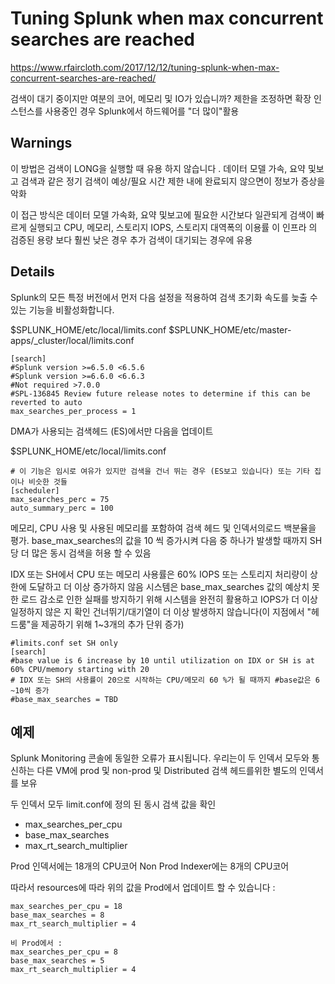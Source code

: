 # Tuning Splunk when max concurrent searches are reached

<https://www.rfaircloth.com/2017/12/12/tuning-splunk-when-max-concurrent-searches-are-reached/>

검색이 대기 중이지만 여분의 코어, 메모리 및 IO가 있습니까? 제한을 조정하면 확장 인스턴스를 사용중인 경우 Splunk에서 하드웨어를 "더 많이"활용

## Warnings

이 방법은 검색이 LONG을 실행할 때 유용 하지 않습니다 . 데이터 모델 가속, 요약 및보고 검색과 같은 정기 검색이 예상/필요 시간 제한 내에 완료되지 않으면이 정보가 증상을 악화

이 접근 방식은 데이터 모델 가속화, 요약 및보고에 필요한 시간보다 일관되게 검색이 빠르게 실행되고 CPU, 메모리, 스토리지 IOPS, 스토리지 대역폭의 이용률 이 인프라 의 검증된 용량 보다 훨씬 낮은 경우 추가 검색이 대기되는 경우에 유용

## Details

Splunk의 모든 특정 버전에서 먼저 다음 설정을 적용하여 검색 초기화 속도를 늦출 수있는 기능을 비활성화합니다.

$SPLUNK_HOME/etc/local/limits.conf
$SPLUNK_HOME/etc/master-apps/_cluster/local/limits.conf

```properties
[search]
#Splunk version >=6.5.0 <6.5.6
#Splunk version >=6.6.0 <6.6.3
#Not required >7.0.0
#SPL-136845 Review future release notes to determine if this can be reverted to auto
max_searches_per_process = 1
```

DMA가 사용되는 검색헤드 (ES)에서만 다음을 업데이트

$SPLUNK_HOME/etc/local/limits.conf

```properties
# 이 기능은 임시로 여유가 있지만 검색을 건너 뛰는 경우 (ES보고 있습니다) 또는 기타 집이나 비슷한 것들
[scheduler]
max_searches_perc = 75
auto_summary_perc = 100
```

메모리, CPU 사용 및 사용된 메모리를 포함하여 검색 헤드 및 인덱서의로드 백분율을 평가.
base_max_searches의 값을 10 씩 증가시켜 다음 중 하나가 발생할 때까지 SH 당 더 많은 동시 검색을 허용 할 수 있음

IDX 또는 SH에서 CPU 또는 메모리 사용률은 60%
IOPS 또는 스토리지 처리량이 상한에 도달하고 더 이상 증가하지 않음 시스템은 base_max_searches 값의 예상치 못한 로드 감소로 인한 실패를 방지하기 위해 시스템을 완전히 활용하고 IOPS가 더 이상 일정하지 않은 지 확인
건너뛰기/대기열이 더 이상 발생하지 않습니다(이 지점에서 "헤드룸"을 제공하기 위해 1~3개의 추가 단위 증가)

```properties
#limits.conf set SH only
[search]
#base value is 6 increase by 10 until utilization on IDX or SH is at 60% CPU/memory starting with 20
# IDX 또는 SH의 사용률이 20으로 시작하는 CPU/메모리 60 %가 될 때까지 #base값은 6 ~10씩 증가
#base_max_searches = TBD
```

## 예제

Splunk Monitoring 콘솔에 동일한 오류가 표시됩니다. 우리는이 두 인덱서 모두와 통신하는 다른 VM에 prod 및 non-prod 및 Distributed 검색 헤드를위한 별도의 인덱서를 보유

두 인덱서 모두 limit.conf에 정의 된 동시 검색 값을 확인

- max_searches_per_cpu
- base_max_searches
- max_rt_search_multiplier

Prod 인덱서에는 18개의 CPU코어  Non Prod Indexer에는 8개의 CPU코어

따라서 resources에 따라 위의 값을
Prod에서 업데이트 할 수 있습니다 :

```properties
max_searches_per_cpu = 18
base_max_searches = 8
max_rt_search_multiplier = 4

비 Prod에서 :
max_searches_per_cpu = 8
base_max_searches = 5
max_rt_search_multiplier = 4
```
